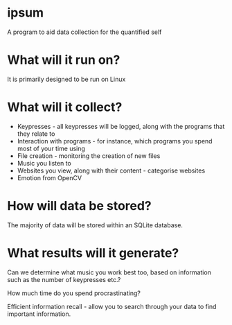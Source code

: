 ipsum
=====

A program to aid data collection for the quantified self 

What will it run on?
=====

It is primarily designed to be run on Linux


What will it collect?
=======================

* Keypresses - all keypresses will be logged, along with the programs that they relate to
* Interaction with programs - for instance, which programs you spend most of your time using
* File creation - monitoring the creation of new files
* Music you listen to
* Websites you view, along with their content - categorise websites
* Emotion from OpenCV


How will data be stored?
=========================

The majority of data will be stored within an SQLite database.

What results will it generate?
=============================

Can we determine what music you work best too, based on information such as the 
number of keypresses etc.?

How much time do you spend procrastinating? 

Efficient information recall - allow you to search through your data to find important 
information.



